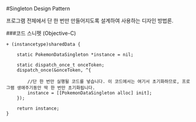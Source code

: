 #Singleton Design Pattern

프로그램 전체에서 단 한 번만 만들어지도록 설계하여 사용하는 디자인 방법론.

###코드 스니펫 (Objective-C)
```objc
+ (instancetype)sharedData {
    
    static PokemonDataSingleton *instance = nil;
    
    static dispatch_once_t onceToken;
    dispatch_once(&onceToken, ^{
    
    	//단 한 번만 실행될 코드를 넣습니다. 이 코드에서는 여기서 초기화하므로, 프로그램 생애주기동안 딱 한 번만 초기화됩니다.
        instance = [[PokemonDataSingleton alloc] init];
    });
    
    return instance;
}
```